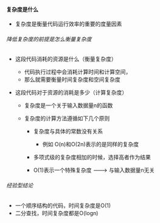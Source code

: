#### 复杂度是什么

- 复杂度是衡量代码运行效率的重要的度量因素

###### 降低复杂度的前提是怎么衡量复杂度

- 这段代码消耗的资源是什么（衡量复杂度）

  - 代码执行过程中会消耗计算时间和计算空间，
  - 那么就需要衡量时间复杂度和空间复杂度

- 这段代码对于资源的消耗是多少（计算复杂度）

  - 复杂度是一个关于输入数据量n的函数

  - 复杂度的计算方法遵循如下几个原则

    - 复杂度与具体的常数没有关系
      - 例如 O(n)和O(2n)表示的是同样的复杂度
    - 多项式级的复杂度相加的时候，选择高者作为结果

    - O(1)表示一个特殊复杂度 ---> 与输入数据量n无关

###### 经验型结论

- 一个顺序结构的代码，时间复杂度是O(1)
- 二分查找，时间复杂度都是O(logn)